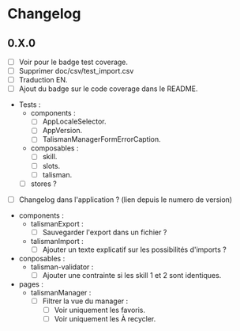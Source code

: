 # Changelog

## 0.X.0
- [ ] Voir pour le badge test coverage.
- [ ] Supprimer doc/csv/test_import.csv
- [ ] Traduction EN.
- [ ] Ajout du badge sur le code coverage dans le README.
- Tests :
  - components :
    - [ ] AppLocaleSelector.
    - [ ] AppVersion.
    - [ ] TalismanManagerFormErrorCaption.
  - composables :
    - [ ] skill.
    - [ ] slots.
    - [ ] talisman.
  - [ ] stores ?
- [ ] Changelog dans l'application ? (lien depuis le numero de version)
- components :
  - talismanExport :
    - [ ] Sauvegarder l'export dans un fichier ?
  - talismanImport :
    - [ ] Ajouter un texte explicatif sur les possibilités d'imports ?
- conposables :
  - talisman-validator :
    - [ ] Ajouter une contrainte si les skill 1 et 2 sont identiques.
- pages :
  - talismanManager :
    - [ ] Filtrer la vue du manager :
      - [ ] Voir uniquement les favoris.
      - [ ] Voir uniquement les À recycler.
